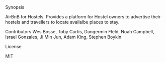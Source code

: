 Synopsis

AirBnB for Hostels. 
Provides a platform for Hostel owners to advertise their hostels and travellers to locate availalbe places to stay.

Contributors
Wes Bosse, Toby Curtis, Dangermin FIeld, Noah Campbell, Israel Gonzales, Ji Min Jun, Adam King, Stephen Boykin

License

MIT
